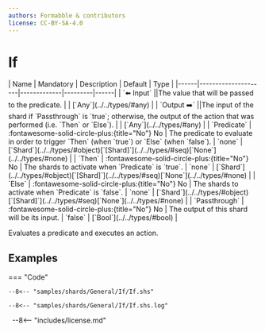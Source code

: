 ```yaml
---
authors: Formabble & contributors
license: CC-BY-SA-4.0
---
```



# If

<div class="sh-parameters" markdown="1">
| Name | Mandatory | Description | Default | Type |
|------|---------------------|-------------|---------|------|
| `⬅️ Input` ||The value that will be passed to the predicate. | | [`Any`](../../types/#any) |
| `Output ➡️` ||The input of the shard if `Passthrough` is `true`; otherwise, the output of the action that was performed (i.e. `Then` or `Else`). | | [`Any`](../../types/#any) |
| `Predicate` | :fontawesome-solid-circle-plus:{title="No"} No  | The predicate to evaluate in order to trigger `Then` (when `true`) or `Else` (when `false`). | `none` | [`Shard`](../../types/#object)[`[Shard]`](../../types/#seq)[`None`](../../types/#none) |
| `Then` | :fontawesome-solid-circle-plus:{title="No"} No  | The shards to activate when `Predicate` is `true`. | `none` | [`Shard`](../../types/#object)[`[Shard]`](../../types/#seq)[`None`](../../types/#none) |
| `Else` | :fontawesome-solid-circle-plus:{title="No"} No  | The shards to activate when `Predicate` is `false`. | `none` | [`Shard`](../../types/#object)[`[Shard]`](../../types/#seq)[`None`](../../types/#none) |
| `Passthrough` | :fontawesome-solid-circle-plus:{title="No"} No  | The output of this shard will be its input. | `false` | [`Bool`](../../types/#bool) |

</div>

Evaluates a predicate and executes an action.

## Examples

=== "Code"

  ```x86asm linenums="1"
  --8<-- "samples/shards/General/If/If.shs"
  ```

  ```
  --8<-- "samples/shards/General/If/If.shs.log"
  ```
&nbsp;
--8<-- "includes/license.md"

